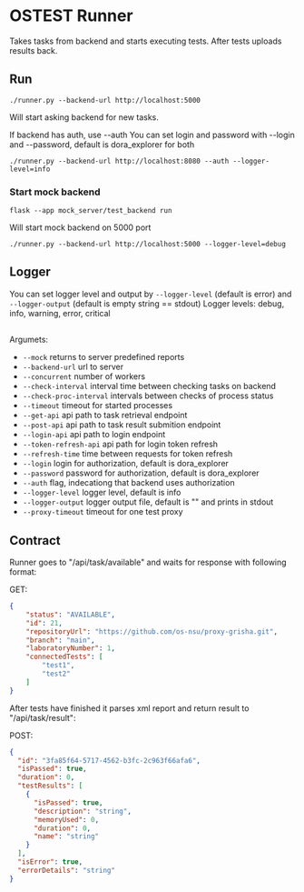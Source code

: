 # OSTEST Runner

Takes tasks from backend and starts executing tests.
After tests uploads results back.

## Run

```
./runner.py --backend-url http://localhost:5000
```

Will start asking backend for new tasks.

If backend has auth, use --auth
You can set login and password with --login and --password, default is dora_explorer for both

```
./runner.py --backend-url http://localhost:8080 --auth --logger-level=info
```

### Start mock backend

```
flask --app mock_server/test_backend run
```

Will start mock backend on 5000 port

```
./runner.py --backend-url http://localhost:5000 --logger-level=debug
```
## Logger

You can set logger level and output by ```--logger-level``` (default is error) and ```--logger-output``` (default is empty string == stdout)
Logger levels: debug, info, warning, error, critical

##

Argumets:

 - ```--mock``` returns to server predefined reports
 - ```--backend-url``` url to server
 - ```--concurrent``` number of workers
 - ```--check-interval``` interval time between checking tasks on backend
 - ```--check-proc-interval``` intervals between checks of process status
 - ```--timeout``` timeout for started processes
 - ```--get-api``` api path to task retrieval endpoint
 - ```--post-api``` api path to task result submition endpoint
 - ```--login-api``` api path to login endpoint
 - ```--token-refresh-api``` api path for login token refresh
 - ```--refresh-time``` time between requests for token refresh
 - ```--login``` login for authorization, default is dora_explorer
 - ```--password``` password for authorization, default is dora_explorer
 - ```--auth``` flag, indecationg that backend uses authorization
 - ```--logger-level``` logger level, default is info
 - ```--logger-output``` logger output file, default is "" and prints in stdout
 - ```--proxy-timeout``` timeout for one test proxy

## Contract

Runner goes to "/api/task/available" and waits for response with following format:

GET:
```json
{
    "status": "AVAILABLE",
    "id": 21,
    "repositoryUrl": "https://github.com/os-nsu/proxy-grisha.git",
    "branch": "main",
    "laboratoryNumber": 1,
    "connectedTests": [
        "test1",
        "test2"
    ]
}
```

After tests have finished it parses xml report and return result to "/api/task/result":

POST:
```json
{
  "id": "3fa85f64-5717-4562-b3fc-2c963f66afa6",
  "isPassed": true,
  "duration": 0,
  "testResults": [
    {
      "isPassed": true,
      "description": "string",
      "memoryUsed": 0,
      "duration": 0,
      "name": "string"
    }
  ],
  "isError": true,
  "errorDetails": "string"
}
```